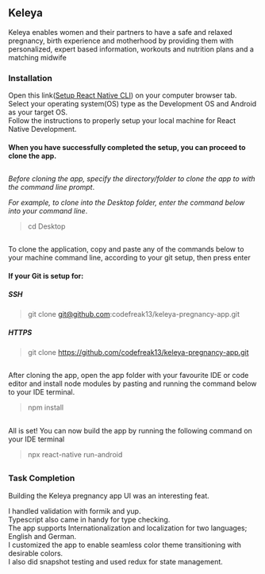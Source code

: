 ## Keleya

Keleya enables women and their partners to have a safe and relaxed pregnancy, 
birth experience and motherhood by providing them with personalized, 
expert based information, workouts and nutrition plans and a matching midwife

### Installation

Open this link([Setup React Native CLI](https://reactnative.dev/docs/environment-setup)) on your computer browser tab.   
Select your operating system(OS) type as the Development OS and Android as your target OS.   
Follow the instructions to properly setup your local machine for React Native Development.

#### When you have successfully completed the setup, you can proceed to clone the app.
##

*Before cloning the app, specify the directory/folder to clone the app to with the command line prompt*.

*For example, to clone into the Desktop folder, enter the command below into your command line*.

> cd Desktop

##

To clone the application, copy and paste any of the commands below to your machine command line, according to your git setup, then press enter

#### If your Git is setup for:

##### SSH

> git clone git@github.com:codefreak13/keleya-pregnancy-app.git

##### HTTPS

> git clone https://github.com/codefreak13/keleya-pregnancy-app.git
##

After cloning the app, open the app folder with your favourite IDE or code editor and install node modules by pasting and running the command below to your IDE terminal.

> npm install
##

All is set!
You can now build the app by running the following command on your IDE terminal
>npx react-native run-android

##

### Task Completion

Building the Keleya pregnancy app UI was an interesting feat.   

I handled validation with formik and yup.   
Typescript also came in handy for type checking.   
The app supports Internationalization and localization for two languages; English and German.   
I customized the app to enable seamless color theme transitioning with desirable colors.   
I also did snapshot testing and used redux for state management.








